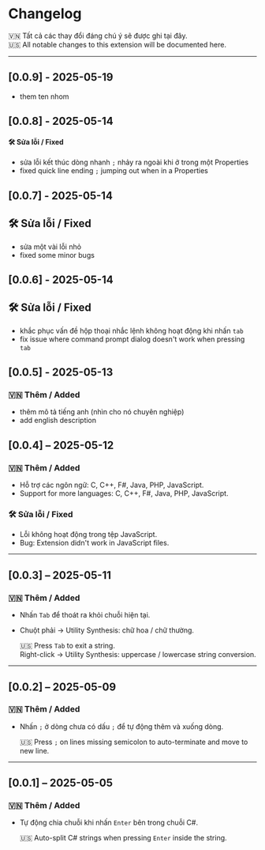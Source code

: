 # Changelog

🇻🇳 Tất cả các thay đổi đáng chú ý sẽ được ghi tại đây.  
🇺🇸 All notable changes to this extension will be documented here.

---
## [0.0.9] - 2025-05-19
- them ten nhom

## [0.0.8] - 2025-05-14

#### 🛠️ Sửa lỗi / Fixed
- sửa lỗi kết thúc dòng nhanh `;` nhảy ra ngoài khi ở trong một Properties
- fixed quick line ending `;` jumping out when in a Properties

## [0.0.7] - 2025-05-14

## 🛠️ Sửa lỗi / Fixed
- sửa một vài lỗi nhỏ
- fixed some minor bugs

## [0.0.6] - 2025-05-14

## 🛠️ Sửa lỗi / Fixed
- khắc phục vấn đề hộp thoại nhắc lệnh không hoạt động khi nhấn `tab`
- fix issue where command prompt dialog doesn't work when pressing `tab`

## [0.0.5] - 2025-05-13

### 🇻🇳 Thêm / Added
- thêm mô tả tiếng anh (nhìn cho nó chuyên nghiệp)
- add english description

## [0.0.4] – 2025-05-12

### 🇻🇳 Thêm / Added
- Hỗ trợ các ngôn ngữ: C, C++, F#, Java, PHP, JavaScript.
- Support for more languages: C, C++, F#, Java, PHP, JavaScript.

### 🛠️ Sửa lỗi / Fixed
- Lỗi không hoạt động trong tệp JavaScript.
- Bug: Extension didn't work in JavaScript files.

---

## [0.0.3] – 2025-05-11

### 🇻🇳 Thêm / Added
- Nhấn `Tab` để thoát ra khỏi chuỗi hiện tại.
- Chuột phải → Utility Synthesis: chữ hoa / chữ thường.

  🇺🇸 Press `Tab` to exit a string.  
  Right-click → Utility Synthesis: uppercase / lowercase string conversion.

---

## [0.0.2] – 2025-05-09

### 🇻🇳 Thêm / Added
- Nhấn `;` ở dòng chưa có dấu `;` để tự động thêm và xuống dòng.

  🇺🇸 Press `;` on lines missing semicolon to auto-terminate and move to new line.

---

## [0.0.1] – 2025-05-05

### 🇻🇳 Thêm / Added
- Tự động chia chuỗi khi nhấn `Enter` bên trong chuỗi C#.

  🇺🇸 Auto-split C# strings when pressing `Enter` inside the string.

